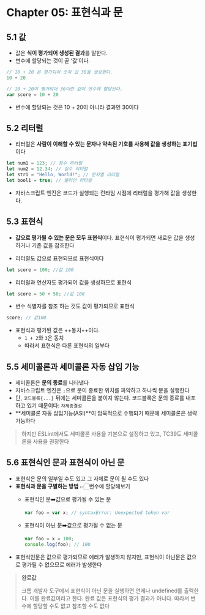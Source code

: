 # Chapter 05: 표현식과 문

## 5.1 값
+ 값은 **식이 평가되어 생성된 결과**를 말한다.
+ 변수에 할당되는 것이 곧 ‘값’이다.
``` javascript
// 10 + 20 은 평가되어 숫자 값 30을 생성한다.
10 + 20

// 10 + 20이 평가되어 30이란 값이 변수에 할당된다.
var score = 10 + 20
```
+ 변수에 할당되는 것은 10 + 20이 아니라 결과인 30이다



## 5.2 리터럴
+ 리터럴은 **사람이 이해할 수 있는 문자나 약속된 기호를 사용해 값을 생성하는 표기법**이다
``` javascript
let num1 = 123; // 정수 리터럴
let num2 = 12.34; // 실수 리터럴
let str1 = "Hello, World!"; // 문자열 리터럴
let bool1 = true; // 불리언 리터럴
```
+ 자바스크립트 엔진은 코드가 실행되는 런타임 시점에 리터럴을 평가해 값을 생성한다.



## 5.3 표현식
+ **값으로 평가될 수 있는 문은 모두 표현식**이다. 표현식이 평가되면 새로운 값을 생성하거나 기존 값을 참조한다

+ 리터럴도 값으로 표현되므로 표현식이다
``` javascript
let score = 100; //값 100
```
+ 리터럴과 연산자도 평가되어 값을 생성하므로 표현식
``` javascript
let score = 50 + 50; //값 100
```
+ 변수 식별자를 참조 하는 것도 값이 평가되므로 표현식<br/>
``` javascript
score; // 값100
```
+ 표현식과 평가된 값은 ++동치++이다.
  - `1 + 2`와 `3`은 동치
  - 따라서 표현식은 다른 표현식의 일부다
  

## 5.5 세미콜론과 세미콜론 자동 삽입 기능
+ 세미콜론은 **문의 종료**를 나타낸다
+ 자바스크립트 엔진은 `;`으로 문이 종료한 위치를 파악하고 하나씩 문을 실행한다
+ 단, `코드블록{...}` 뒤에는 세미콜론을 붙이지 않는다. 코드블록은 문의 종료를 내포하고 있기 때문이다: `자체종결성`
+ **세미콜론 자동 삽입기능(ASI)**이 암묵적으로 수행되기 때문에 세미콜론은 생략 가능하다
> 하지만 ESLint에서도 세미콜론 사용을 기본으로 설정하고 있고, TC39도 세미콜론을 사용을 권장한다


## 5.6 표현식인 문과 표현식이 아닌 문
+ 표현식은 문의 일부일 수도 있고 그 자체로 문이 될 수도 있다
+ **표현식과 문을 구별하는 방법** 👉🏻변수에 할당해보기
  - 표현식인 문➡️값으로 평가될 수 있는 문
    ``` javascript
    var foo = var x; // syntaxError: Unexpected token var
    ```
    
  - 표현식이 아닌 문➡️값으로 평가될 수 없는 문
    ``` javascript
    var foo = x = 100;
    console.log(foo); // 100
    ```
+ 표현식인문은 값으로 평가되므로 에러가 발생하지 않지만, 표현식이 아닌문은 값으로 평가될 수 없으므로 에러가 발생한다
> **완료값**
>
> 크롬 개발자 도구에서 표현식이 아닌 문을 실행하면 언제나 undefined를 출력한다. 이를 완료값이라고 한다. 완료 값은 표현식의 평가 결과가 아니다. 따라서 변수에 할당할 수도 없고 참조할 수도 없다
